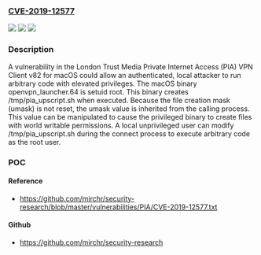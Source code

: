 ### [CVE-2019-12577](https://cve.mitre.org/cgi-bin/cvename.cgi?name=CVE-2019-12577)
![](https://img.shields.io/static/v1?label=Product&message=n%2Fa&color=blue)
![](https://img.shields.io/static/v1?label=Version&message=n%2Fa&color=blue)
![](https://img.shields.io/static/v1?label=Vulnerability&message=n%2Fa&color=brighgreen)

### Description

A vulnerability in the London Trust Media Private Internet Access (PIA) VPN Client v82 for macOS could allow an authenticated, local attacker to run arbitrary code with elevated privileges. The macOS binary openvpn_launcher.64 is setuid root. This binary creates /tmp/pia_upscript.sh when executed. Because the file creation mask (umask) is not reset, the umask value is inherited from the calling process. This value can be manipulated to cause the privileged binary to create files with world writable permissions. A local unprivileged user can modify /tmp/pia_upscript.sh during the connect process to execute arbitrary code as the root user.

### POC

#### Reference
- https://github.com/mirchr/security-research/blob/master/vulnerabilities/PIA/CVE-2019-12577.txt

#### Github
- https://github.com/mirchr/security-research

